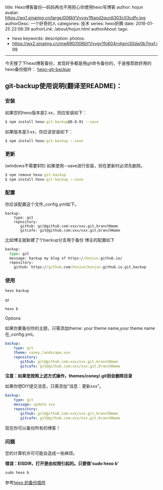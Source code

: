 title: Hexo博客备份—妈妈再也不用担心你使用hexo写博客
author: hojun
avatar: https://wx1.sinaimg.cn/large/006bYVyvgy1ftand2qurdj303c03cdfv.jpg
authorDesc: 一个好奇的人
categories: 技术
series: hexo折腾
date: 2018-01-25 22:06:39
authorLink: /about/hojun.html
authorAbout:
tags:
 - hexo
keywords:
description:
photos:
 - https://wx2.sinaimg.cn/mw690/006bYVyvgy1fo604rrdgmj30dw0b7mxf.jpg
---
今天搜了下hexo博客备份，发现好多都是用git命令备份的，于是推荐款好用的hexo备份插件：
[hexo-git-backup](https://github.com/coneycode/hexo-git-backup)
## **git-backup使用说明(翻译至README)：**
### **安装**
如果您的hexo版本是2.xx，则应安装如下：
```cmd
$ npm install hexo-git-backup@0.0.91 --save
```
如果版本是3.xx，你应该安装如下：
```cmd
$ npm install hexo-git-backup --save
```
### **更新**
(windows不需要$符)
如果使用--save进行安装，则在更新时必须先删除。
```cmd
$ npm remove hexo-git-backup
$ npm install hexo-git-backup --save
```
### **配置**
你应该配置这个文件_config.yml如下。
```
backup:
    type: git
    repository:
       github: git@github.com:xxx/xxx.git,branchName
       gitcafe: git@github.com:xxx/xxx.git,branchName
```
比如博主就新建了个backup分支用于备份
博主的配置如下
```cmd
backup:
  type: git
  message: backup my blog of https://honjun.github.io/
  repository:
    github: https://github.com/honjun/honjun.github.io.git,backup
```
### **使用**
```cmd
hexo backup 
```
or
```cmd
hexo b
```
Options

如果你要备份你的主题，只需添加theme: your theme name,your theme name在_config.yml。
```yml
backup:
    type: git
    theme: coney,landscape,xxx
    repository:
       github: git@github.com:xxx/xxx.git,branchName
       gitcafe: git@github.com:xxx/xxx.git,branchName
```
**注意：如果您按照上述方式操作，themes/coney/.git则会删除目录**

如果你想DIY提交消息，只需添加“消息：更新xxx”。
```yml
backup:
    type: git
    message: update xxx
    repository:
       github: git@github.com:xxx/xxx.git,branchName
       gitcafe: git@github.com:xxx/xxx.git,branchName
```
现在你可以备份所有的博客！

### **问题**

您的计算机许可可能会造成一些麻烦。

**错误：EISDIR，打开是由权限引起的。只要做'sudo hexo b'**
```cmd
sudo hexo b
```
参考[hexo 的备份插件](https://www.v2ex.com/t/143022)